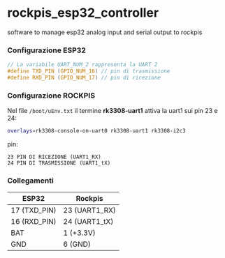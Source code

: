 # rockpis_esp32_controller

software to manage esp32 analog input and serial output to rockpis

### Configurazione ESP32

```c
// La variabile UART_NUM_2 rappresenta la UART 2
#define TXD_PIN (GPIO_NUM_16) // pin di trasmissione
#define RXD_PIN (GPIO_NUM_17) // pin di ricezione
```

### Configurazione ROCKPIS

Nel file `/boot/uEnv.txt` il termine **rk3308-uart1** attiva la uart1 sui pin 23 e 24:

```bash
overlays=rk3308-console-on-uart0 rk3308-uart1 rk3308-i2c3
```

pin:

```
23 PIN DI RICEZIONE (UART1_RX)
24 PIN DI TRASMISSIONE (UART1_tX)
```

### Collegamenti

| ESP32        | Rockpis       |
| ------------ | ------------- |
| 17 (TXD_PIN) | 23 (UART1_RX) |
| 16 (RXD_PIN) | 24 (UART1_tX) |
| BAT          | 1 (+3.3V)     |
| GND          | 6 (GND)       |
